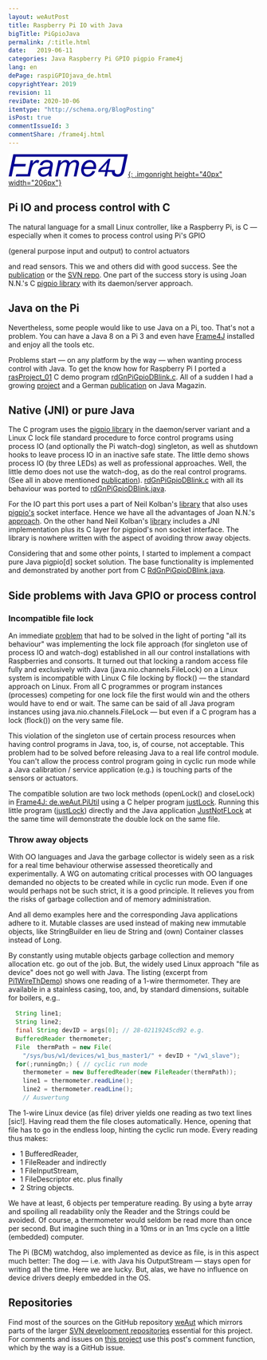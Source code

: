 ```yaml
---
layout: weAutPost
title: Raspberry Pi IO with Java
bigTitle: PiGpioJava
permalink: /:title.html
date:   2019-06-11
categories: Java Raspberry Pi GPIO pigpio Frame4j
lang: en
dePage: raspiGPIOjava_de.html
copyrightYear: 2019
revision: 11
reviDate: 2020-10-06
itemtype: "http://schema.org/BlogPosting"
isPost: true
commentIssueId: 3
commentShare: /frame4j.html
---
```

[![Frame4J](/assets/icons_logos/frame4jlogo-02t.png "&gt; Frame4J"){: .imgonright height="40px" width="206px"}](https://frame4j.de/index_en.html)
## Pi IO and process control with C
The natural language for a small Linux controller, like a Raspberry Pi, is
C &mdash; especially when it comes to process control using Pi's  GPIO
<!--more-->(general purpose input and output) to control actuators
and read sensors. This we and others did with good success.
See the 
[publication](https://a-weinert.de/pub/raspberry4remoteServices.pdf "Raspberry for remote services")
or the 
[SVN repo](https://weinert-automation.de/svn/rasProject_01/ "rasProject_0 (guest:guest)").
One part of the success story is using Joan N.N.'s C 
[pigpio library](http://abyz.me.uk/rpi/pigpio/index.html) with its daemon/server approach.

## Java on the Pi
Nevertheless, some people would like to use Java on a Pi, too. That's not a
problem. You can have a Java&nbsp;8 on a Pi&nbsp;3 and even have 
[Frame4J](https://frame4j.de/index_en.html "project home") installed and 
enjoy all the tools etc. 

Problems start &mdash; on any platform by the way &mdash; when wanting 
process control with Java. To get the know how for Raspberry Pi I ported a 
[rasProject_01](https://a-weinert.de/pub/raspberry4remoteServices.pdf "Raspberry for remote services")
C demo program 
[rdGnPiGpioDBlink.c](https://github.com/a-weinert/weAut/blob/master/rasProject_01part/rdGnPiGpioDBlink.c "C GPIO demo"). All of a sudden I had a growing
[project](https://github.com/a-weinert/weAut/) and a German
[publication](https://a-weinert.de/publication_en.html) on Java Magazin.

## Native (JNI) or pure Java
The C program uses the 
[pigpio library](http://abyz.me.uk/rpi/pigpio/index.html) in the 
daemon/server variant and a 
Linux C lock file standard procedure to force control programs using process
IO (and optionally the Pi watch-dog) singleton, as well as shutdown hooks 
to leave process IO in an inactive 
safe state. The little demo shows process IO (by three LEDs) as well as 
professional approaches. Well, the little demo does not use the watch-dog, 
as do the real control programs. (See all in above mentioned
[publication](https://a-weinert.de/pub/raspberry4remoteServices.pdf "Raspberry for remote services")).
[rdGnPiGpioDBlink.c](https://github.com/a-weinert/weAut/blob/master/rasProject_01part/rdGnPiGpioDBlink.c "C GPIO demo")
with all its behaviour was ported to
[rdGnPiGpioDBlink.java](https://github.com/a-weinert/weAut/blob/master/frame4j_part/de/weAut/tests/RdGnJPiGpioDBlink.java "Java GPIO demo"). 

For the IO part this port uses a part of Neil Kolban's
[library](https://github.com/nkolban/jpigpio "interface to pigpio[d]")
that also uses 
[pigpio's](http://abyz.me.uk/rpi/pigpio/sif.html "socket interface docu") 
socket interface. Hence we have all the advantages of 
Joan N.N.'s [approach](http://abyz.me.uk/rpi/pigpio/index.html "pigpio library"). On 
the other hand Neil Kolban's
[library](https://github.com/nkolban/jpigpio "interface to pigpio[d]") 
includes a JNI implementation plus its C layer for pigpiod's non socket 
interface. The library is nowhere written with the aspect of avoiding throw
away objects.

Considering that and some other points, I started to implement a compact 
pure Java pigpio[d] socket solution. The base functionality
is implemented and demonstrated by another port from C
[RdGnPiGpioDBlink.java](https://github.com/a-weinert/weAut/blob/master/frame4j_part/de/weAut/tests/RdGnPiGpioDBlink.java "compact pure Java").

## Side problems with Java GPIO or process control
### Incompatible file lock 

An immediate [problem](javaIncompFlock.html "see also extra post") that had
to be solved in the light of porting 
"all its behaviour" was implementing the lock file approach (for singleton
use of process IO and watch-dog) established in all our control installations
with Raspberries and consorts. It turned out that locking a random access
file fully and exclusively with Java (java.nio.channels.FileLock) on a Linux
system is incompatible with Linux C file locking by flock() &mdash; the 
standard approach on Linux. From all C programmes or program
instances (processes) competing for one lock file the first would win and 
the others would have to end or wait. The same can be said of all Java 
program instances using java.nio.channels.FileLock &mdash; but even if a 
C program has a lock (flock()) on the very same file.

This violation of the singleton use of certain process resources when having control programs in Java, too, is, of course,
not acceptable. This problem had to be solved before releasing Java to a 
real life control module. You can't allow the process control program going in cyclic
run mode while a Java calibration / service application (e.g.) is touching 
parts of the sensors or actuators. 

The compatible solution are two lock methods (openLock() and closeLock) in
[Frame4J: de.weAut.PiUtil](https://github.com/a-weinert/weAut/blob/master/frame4j_part/de/weAut/PiUtil.java "openLock() and closeLock()") 
using a C helper program 
[justLock](https://github.com/a-weinert/weAut/blob/master/rasProject_01part/justLock.c). Running this little program ([justLock](https://github.com/a-weinert/weAut/blob/master/rasProject_01part/justLock.c)) directly and the 
Java application [JustNotFLock](https://github.com/a-weinert/weAut/blob/master/frame4j_part/de/weAut/tests/JustNotFLock.java "de.weAut.tests.JustNotFLock (needs Frame4J installed") at the same time will demonstrate the double lock on the same file.

### Throw away objects
With OO languages and Java the garbage collector is widely seen as a risk for a real time behaviour otherwise assessed theoretically and experimentally. A WG on automating critical processes with OO languages demanded no objects to be created while in cyclic run mode. Even if one would perhaps not be such strict, it is a good principle. It relieves you from the risks of garbage collection and of memory administration.

And all demo examples here and the corresponding Java applications adhere to it. Mutable classes are used instead of making new immutable objects, like StringBuilder en lieu de String and (own) Container classes instead of Long.

By constantly using mutable objects garbage collection and memory allocation etc. go out of the job. But, the widely used Linux approach "file as device" does not go well with Java. The listing (excerpt from [Pi1WireThDemo](https://github.com/a-weinert/weAut/blob/master/frame4j_part/de/weAut/tests/Pi1WireThDemo.java "de.weAut.tests.Pi1WireThDemo")) shows one reading of a 1-wire thermometer. They are available in a stainless casing, too, and, by standard dimensions, suitable for boilers, e.g..  
```java
  String line1;
  String line2;
  final String devID = args[0]; // 28-02119245cd92 e.g.
  BufferedReader thermometer; 
  File  thermPath = new File(
    "/sys/bus/w1/devices/w1_bus_master1/" + devID + "/w1_slave");
  for(;runningOn;) { // cyclic run mode
    thermometer = new BufferedReader(new FileReader(thermPath));
    line1 = thermometer.readLine();
    line2 = thermometer.readLine();
    // Auswertung
```
The 1-wire Linux device (as file) driver yields one reading as two text lines [sic!]. Having read them the file closes automatically. Hence, opening that file has to go in the endless loop, hinting the cyclic run mode. Every reading thus makes:
 - 1 BufferedReader, 
 - 1 FileReader and indirectly 
 - 1 FileInputStream, 
 - 1 FileDescriptor etc.
plus finally 
 - 2 String objects.
 
We have at least, 6 objects per temperature reading. By using a byte array and spoiling all readability only the Reader and the Strings could be avoided. Of course, a thermometer would seldom be read more than once per second. But imagine such thing in a 10ms  or in an 1ms cycle on a little (embedded) computer.

The Pi (BCM) watchdog, also implemented as device as file, is in this aspect much better: The dog &mdash; i.e. with Java his OutputStream &mdash; stays open for writing all the time. Here we are lucky. But, alas, we have no influence on device drivers deeply embedded in the OS.

## Repositories

Find most of the sources on the GitHub repository
[weAut](https://github.com/a-weinert/weAut/) which mirrors parts of the larger
[SVN development repositories](https://weinert-automation.de/svn/ "guest:guest")
essential for this project. For comments and
issues on [this project](https://github.com/a-weinert/weAut/) use this 
post's comment function, which by the way is a GitHub issue.   
